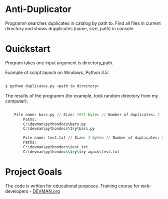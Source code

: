 # Anti-Duplicator

Programm searches duplicates in catalog by path to. Find all files in current directory and shows dupplicates (name, size, path) in console.

# Quickstart

Program takes one input argument is directory_path.

Example of script launch on Windows, Python 3.5:

```bash

$ python duplicates.py <path to directory>

```

The results of the programm (for example, took random directory from my computer):

```python

	File name: bars.py // Size: 2071 bytes // Number of duplicates: 2
        Paths:
        C:\devman\pythondocs\bars.py
        C:\devman\pythondocs\try\bars.py

        File name: test.txt // Size: 3 bytes // Number of duplicates: 2
        Paths:
        C:\devman\pythondocs\test.txt
        C:\devman\pythondocs\try\try again\test.txt

```

# Project Goals

The code is written for educational purposes. Training course for web-developers - [DEVMAN.org](https://devman.org)
